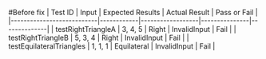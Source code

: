 #Before fix
| Test ID                   | Input      | Expected Results | Actual Result | Pass or Fail |
|---------------------------|------------|------------------|---------------|--------------|
| testRightTriangleA         | 3, 4, 5    | Right            | InvalidInput  | Fail         |
| testRightTriangleB         | 5, 3, 4    | Right            | InvalidInput  | Fail         |
| testEquilateralTriangles   | 1, 1, 1    | Equilateral      | InvalidInput  | Fail         |
